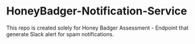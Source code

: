 # HoneyBadger-Notification-Service
This repo is created solely for Honey Badger Assessment - Endpoint that generate Slack alert for spam notifications.

